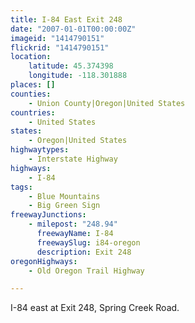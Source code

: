 ```yaml
---
title: I-84 East Exit 248
date: "2007-01-01T00:00:00Z"
imageid: "1414790151"
flickrid: "1414790151"
location:
    latitude: 45.374398
    longitude: -118.301888
places: []
counties:
    - Union County|Oregon|United States
countries:
    - United States
states:
    - Oregon|United States
highwaytypes:
    - Interstate Highway
highways:
    - I-84
tags:
    - Blue Mountains
    - Big Green Sign
freewayJunctions:
    - milepost: "248.94"
      freewayName: I-84
      freewaySlug: i84-oregon
      description: Exit 248
oregonHighways:
    - Old Oregon Trail Highway

---
```

I-84 east at Exit 248, Spring Creek Road.